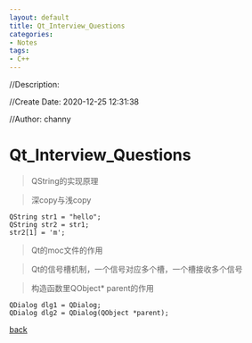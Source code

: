 ```yaml
---
layout: default
title: Qt_Interview_Questions
categories:
- Notes
tags:
- C++
---
```

//Description:

//Create Date: 2020-12-25 12:31:38

//Author: channy

# Qt_Interview_Questions

> QString的实现原理

> 深copy与浅copy

```
QString str1 = "hello";
QString str2 = str1;
str2[1] = 'm';
```

> Qt的moc文件的作用

> Qt的信号槽机制，一个信号对应多个槽，一个槽接收多个信号

> 构造函数里QObject* parent的作用

```
QDialog dlg1 = QDialog;
QDialog dlg2 = QDialog(QObject *parent);
```

> 

[back](/)

